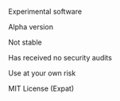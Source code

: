 Experimental software

Alpha version

Not stable

Has received no security audits

Use at your own risk

MIT License (Expat)
